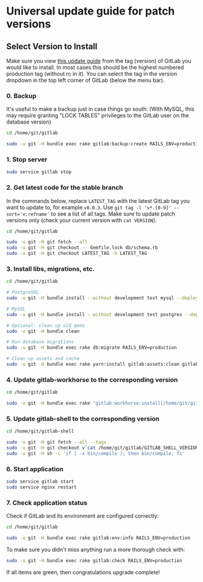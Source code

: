 # Universal update guide for patch versions

## Select Version to Install

Make sure you view [this update guide](https://gitlab.com/gitlab-org/gitlab-ce/blob/master/doc/update/patch_versions.md) from the tag (version) of GitLab you would like to install.
In most cases this should be the highest numbered production tag (without rc in it).
You can select the tag in the version dropdown in the top left corner of GitLab (below the menu bar).

### 0. Backup

It's useful to make a backup just in case things go south:
(With MySQL, this may require granting "LOCK TABLES" privileges to the GitLab
user on the database version)

```bash
cd /home/git/gitlab

sudo -u git -H bundle exec rake gitlab:backup:create RAILS_ENV=production
```

### 1. Stop server

```bash
sudo service gitlab stop
```

### 2. Get latest code for the stable branch

In the commands below, replace `LATEST_TAG` with the latest GitLab tag you want
to update to, for example `v8.0.3`. Use `git tag -l 'v*.[0-9]' --sort='v:refname'`
to see a list of all tags. Make sure to update patch versions only (check your
current version with `cat VERSION`).

```bash
cd /home/git/gitlab

sudo -u git -H git fetch --all
sudo -u git -H git checkout -- Gemfile.lock db/schema.rb
sudo -u git -H git checkout LATEST_TAG -b LATEST_TAG
```

### 3. Install libs, migrations, etc.

```bash
cd /home/git/gitlab

# PostgreSQL
sudo -u git -H bundle install --without development test mysql --deployment

# MySQL
sudo -u git -H bundle install --without development test postgres --deployment

# Optional: clean up old gems
sudo -u git -H bundle clean

# Run database migrations
sudo -u git -H bundle exec rake db:migrate RAILS_ENV=production

# Clean up assets and cache
sudo -u git -H bundle exec rake yarn:install gitlab:assets:clean gitlab:assets:compile cache:clear RAILS_ENV=production NODE_ENV=production
```

### 4. Update gitlab-workhorse to the corresponding version

```bash
cd /home/git/gitlab

sudo -u git -H bundle exec rake "gitlab:workhorse:install[/home/git/gitlab-workhorse]" RAILS_ENV=production
```

### 5. Update gitlab-shell to the corresponding version

```bash
cd /home/git/gitlab-shell

sudo -u git -H git fetch --all --tags
sudo -u git -H git checkout v`cat /home/git/gitlab/GITLAB_SHELL_VERSION` -b v`cat /home/git/gitlab/GITLAB_SHELL_VERSION`
sudo -u git -H sh -c 'if [ -x bin/compile ]; then bin/compile; fi'
```

### 6. Start application

```bash
sudo service gitlab start
sudo service nginx restart
```

### 7. Check application status

Check if GitLab and its environment are configured correctly:

```bash
cd /home/git/gitlab

sudo -u git -H bundle exec rake gitlab:env:info RAILS_ENV=production
```

To make sure you didn't miss anything run a more thorough check with:

```bash
sudo -u git -H bundle exec rake gitlab:check RAILS_ENV=production
```

If all items are green, then congratulations upgrade complete!
